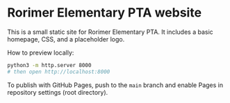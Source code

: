 # Rorimer Elementary PTA website

This is a small static site for Rorimer Elementary PTA. It includes a basic homepage, CSS, and a placeholder logo.

How to preview locally:

```bash
python3 -m http.server 8000
# then open http://localhost:8000
```

To publish with GitHub Pages, push to the `main` branch and enable Pages in repository settings (root directory).

